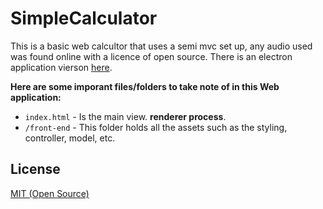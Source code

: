 # SimpleCalculator

This is a basic web calcultor that uses a semi mvc set up, any audio used was found online with a licence of open source. There is an electron application vierson  [here](https://github.com/chulack/SimpleCalculator).



**Here are some imporant files/folders to take note of in this Web application:**



- `index.html` - Is the main view. **renderer process**.
- `/front-end` - This folder holds all the assets such as the styling, controller, model, etc.


## License

[MIT (Open Source)](LICENSE)
